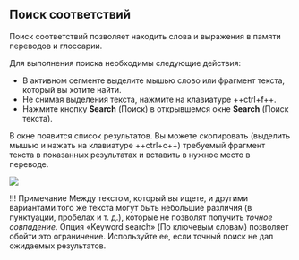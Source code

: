 ## Поиск соответствий

Поиск соответствий позволяет находить слова и выражения в памяти переводов и глоссарии.

Для выполнения поиска необходимы следующие действия:

- В активном сегменте выделите мышью слово или фрагмент текста, который вы хотите найти.
- Не снимая выделения текста, нажмите на клавиатуре ++ctrl+f++.
- Нажмите кнопку **Search** (Поиск) в открывшемся окне **Search** (Поиск текста).

В окне появится список результатов. Вы можете скопировать (выделить мышью и нажать на клавиатуре ++ctrl+c++) требуемый фрагмент текста в показанных результатах и вставить в нужное место в переводе.

![](../_img/38_concordance_search.jpg)

<!-- prettier-ignore -->
!!! Примечание
    Между текстом, который вы ищете, и другими вариантами того же текста могут быть небольшие различия (в пунктуации, пробелах и т. д.), которые не позволят получить _точное совпадение_. Опция «Keyword search» (По ключевым словам) позволяет обойти это ограничение. Используйте ее, если точный поиск не дал ожидаемых результатов.
